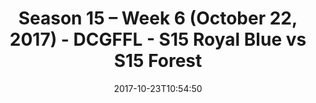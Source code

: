 ---
title: Season 15 – Week 6 (October 22, 2017) - DCGFFL - S15 Royal Blue vs S15 Forest
teams-score:
- team: _teams/s15-royal-blue.md
  score: 6
- team: _teams/s15-forest.md
  score: 39
mvp: Matt Sauer, Will Jackson
game-ball: John Jimenez, Ryan Tansey
season: 15
week: 6
date: '2017-10-23T10:54:50'
pageid: season-15-week-6-october-22-2017-5694-vs-5682
---